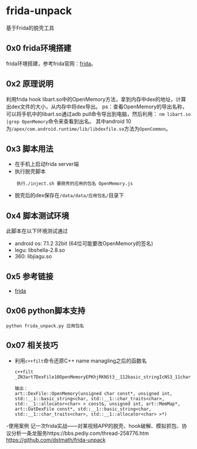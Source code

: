 # frida-unpack
基于Frida的脱壳工具
## 0x0 frida环境搭建
frida环境搭建，参考frida官网：[frida](https://www.frida.re)。

## 0x2 原理说明
利用frida hook libart.so中的OpenMemory方法，拿到内存中dex的地址，计算出dex文件的大小，从内存中将dex导出。
ps：查看OpenMemory的导出名称，可以将手机中的libart.so通过adb pull命令导出到电脑，然后利用：
`nm libart.so |grep OpenMemory`命令来查看到出名。
其中android 10为`/apex/com.android.runtime/lib/libdexfile.so`方法为`OpenCommon`。

## 0x3 脚本用法
- 在手机上启动frida server端
- 执行脱壳脚本 
```
    执行./inject.sh 要脱壳的应用的包名 OpenMemory.js
```
- 脱壳后的dex保存在`/data/data/应用包名/`目录下

## 0x4 脚本测试环境
此脚本在以下环境测试通过
 * android os: 7.1.2 32bit  (64位可能要改OpenMemory的签名)
 * legu: libshella-2.8.so
 * 360: libjiagu.so

## 0x5 参考链接
- [frida](https://www.frida.re)

## 0x06 python脚本支持
`python frida_unpack.py 应用包名`

## 0x07 相关技巧
- 利用`c++filt`命令还原C++ name managling之后的函数名

    ```
    c++filt _ZN3art7DexFile10OpenMemoryEPKhjRKNSt3__112basic_stringIcNS3_11char_traitsIcEENS3_9allocatorIcEEEEjPNS_6MemMapEPKNS_10OatDexFileEPS9_

    输出：
    art::DexFile::OpenMemory(unsigned char const*, unsigned int, std::__1::basic_string<char, std::__1::char_traits<char>, std::__1::allocator<char> > const&, unsigned int, art::MemMap*, art::OatDexFile const*, std::__1::basic_string<char, std::__1::char_traits<char>, std::__1::allocator<char> >*)
    ```

-使用案例 记一次frida实战——对某视频APP的脱壳、hook破解、模拟抓包、协议分析一条龙服务https://bbs.pediy.com/thread-258776.htm
https://github.com/dstmath/frida-unpack